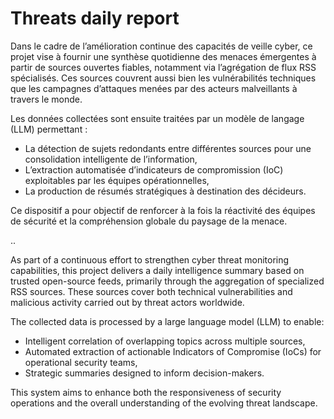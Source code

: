 # Threats daily report

Dans le cadre de l’amélioration continue des capacités de veille cyber, ce projet vise à fournir une synthèse quotidienne des menaces émergentes à partir de sources ouvertes fiables, notamment via l’agrégation de flux RSS spécialisés. Ces sources couvrent aussi bien les vulnérabilités techniques que les campagnes d’attaques menées par des acteurs malveillants à travers le monde.

Les données collectées sont ensuite traitées par un modèle de langage (LLM) permettant :
* La détection de sujets redondants entre différentes sources pour une consolidation intelligente de l’information,
* L’extraction automatisée d’indicateurs de compromission (IoC) exploitables par les équipes opérationnelles,
* La production de résumés stratégiques à destination des décideurs.

Ce dispositif a pour objectif de renforcer à la fois la réactivité des équipes de sécurité et la compréhension globale du paysage de la menace.


.. 

As part of a continuous effort to strengthen cyber threat monitoring capabilities, this project delivers a daily intelligence summary based on trusted open-source feeds, primarily through the aggregation of specialized RSS sources. These sources cover both technical vulnerabilities and malicious activity carried out by threat actors worldwide.

The collected data is processed by a large language model (LLM) to enable:
* Intelligent correlation of overlapping topics across multiple sources,
* Automated extraction of actionable Indicators of Compromise (IoCs) for operational security teams,
* Strategic summaries designed to inform decision-makers.

This system aims to enhance both the responsiveness of security operations and the overall understanding of the evolving threat landscape.
